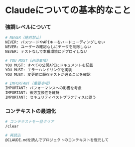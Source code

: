 # Claudeについての基本的なこと

### 強調レベルについて
```bash
# NEVER（絶対禁止）
NEVER: パスワードやAPIキーをハードコーディングしない
NEVER: ユーザーの確認なしにデータを削除しない
NEVER: テストなしで本番環境にデプロイしない

# YOU MUST（必須事項）
YOU MUST: すべての公開APIにドキュメントを記載
YOU MUST: エラーハンドリングを実装
YOU MUST: 変更前に既存テストが通ることを確認

# IMPORTANT（重要事項）
IMPORTANT: パフォーマンスへの影響を考慮
IMPORTANT: 後方互換性を維持
IMPORTANT: セキュリティベストプラクティスに従う
```

### コンテキストの最適化
```bash
# コンテキストを一旦クリア
/clear

# 再読込
@CLAUDE.mdを読んでプロジェクトのコンテキストを復元して
```

